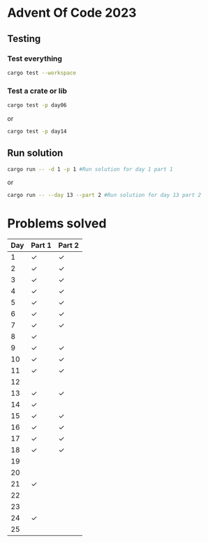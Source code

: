 # Advent Of Code 2023

## Testing

### Test everything

```bash
cargo test --workspace
```

### Test a crate or lib

```bash
cargo test -p day06
```

or

```bash
cargo test -p day14
```

###

## Run solution

```bash
cargo run -- -d 1 -p 1 #Run solution for day 1 part 1
```
or 

```bash
cargo run -- --day 13 --part 2 #Run solution for day 13 part 2
```

# Problems solved

| Day | Part 1  | Part 2  |
| --- | ------- | ------- |
| 1   | &check; | &check; |
| 2   | &check; | &check; |
| 3   | &check; | &check; |
| 4   | &check; | &check; |
| 5   | &check; | &check; |
| 6   | &check; | &check; |
| 7   | &check; | &check; |
| 8   | &check; |         |
| 9   | &check; | &check; |
| 10  | &check; | &check; |
| 11  | &check; | &check; |
| 12  |         |         |
| 13  | &check; | &check; |
| 14  | &check; |         |
| 15  | &check; | &check; |
| 16  | &check; | &check; |
| 17  | &check; | &check; |
| 18  | &check; | &check; |
| 19  |         |         |
| 20  |         |         |
| 21  | &check; |         |
| 22  |         |         |
| 23  |         |         |
| 24  | &check; |         |
| 25  |         |         |
